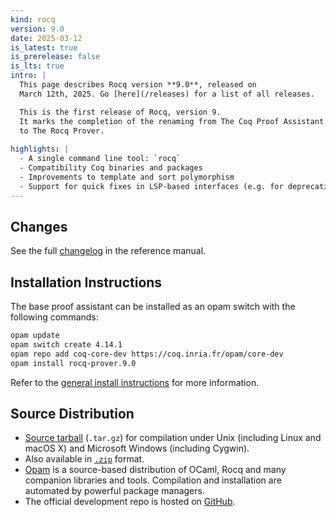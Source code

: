 ```yaml
---
kind: rocq
version: 9.0
date: 2025-03-12
is_latest: true
is_prerelease: false
is_lts: true
intro: |
  This page describes Rocq version **9.0**, released on
  March 12th, 2025. Go [here](/releases) for a list of all releases.

  This is the first release of Rocq, version 9. 
  It marks the completion of the renaming from The Coq Proof Assistant 
  to The Rocq Prover.
  
highlights: |
  - A single command line tool: `rocq`
  - Compatibility Coq binaries and packages
  - Improvements to template and sort polymorphism
  - Support for quick fixes in LSP-based interfaces (e.g. for deprecations)
---
```


## Changes 

See the full [changelog](https://coq.inria.fr/doc/V9.0+rc1/refman/changes.html#changes-in-9-0-0) in the reference manual.

## Installation Instructions

The base proof assistant can be installed as an opam switch with the following commands:
```bash
opam update
opam switch create 4.14.1
opam repo add coq-core-dev https://coq.inria.fr/opam/core-dev
opam install rocq-prover.9.0
```

Refer to the [general install instructions](/docs/installing-rocq) for more information.

Source Distribution
-------------------

- [Source
  tarball](https://github.com/coq/coq/archive/refs/tags/V9.0.tar.gz)
  (`.tar.gz`) for compilation under Unix (including Linux and macOS X)
  and Microsoft Windows (including Cygwin).
- Also available in
  [`.zip`](https://github.com/coq/coq/archive/refs/tags/V9.0.zip)
  format.
- [Opam](https://opam.ocaml.org/) is a source-based distribution of
  OCaml, Rocq and many companion libraries and tools. Compilation and
  installation are automated by powerful package managers.
- The official development repo is hosted on
  [GitHub](https://github.com/coq/coq).

